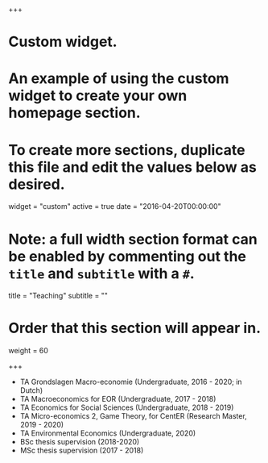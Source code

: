 +++
# Custom widget.
# An example of using the custom widget to create your own homepage section.
# To create more sections, duplicate this file and edit the values below as desired.
widget = "custom"
active = true
date = "2016-04-20T00:00:00"

# Note: a full width section format can be enabled by commenting out the `title` and `subtitle` with a `#`.
title = "Teaching"
subtitle = ""

# Order that this section will appear in.
weight = 60

+++

- TA Grondslagen Macro-economie (Undergraduate, 2016 - 2020; in Dutch)
- TA Macroeconomics for EOR (Undergraduate, 2017 - 2018)
- TA Economics for Social Sciences (Undergraduate, 2018 - 2019)
- TA Micro-economics 2, Game Theory, for CentER (Research Master, 2019 - 2020) 
- TA Environmental Economics (Undergraduate, 2020)
- BSc thesis supervision (2018-2020)
- MSc thesis supervision (2017 - 2018)
